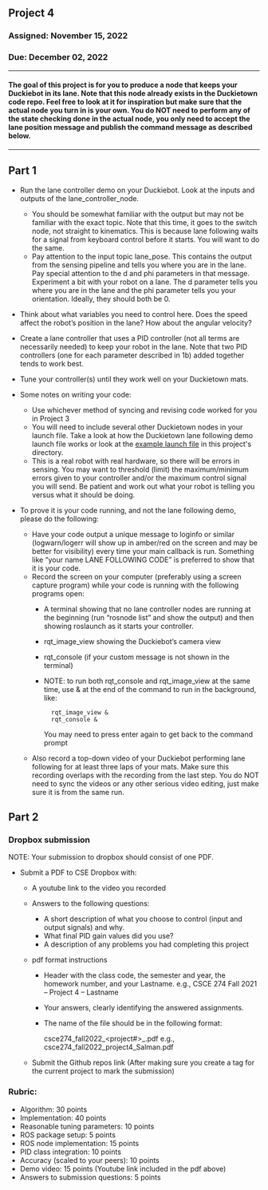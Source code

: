 ## Project 4 

### Assigned: November 15, 2022
### Due: December 02, 2022

--------

#### The goal of this project is for you to produce a node that keeps your Duckiebot in its lane. Note that this node already exists in the Duckietown code repo. Feel free to look at it for inspiration but make sure that the actual node you turn in is your own. You do NOT need to perform any of the state checking done in the actual node, you only need to accept the lane position message and publish the command message as described below.

--------

## Part 1

- Run the lane controller demo on your Duckiebot. Look at the inputs and outputs of the lane_controller_node. 
    - You should be somewhat familiar with the output but may not be familiar with the exact topic. Note that this time, it goes to the switch node, not straight to kinematics. This is because lane following waits for a signal from keyboard control before it starts. You will want to do the same.
    - Pay attention to the input topic lane_pose. This contains the output from the sensing pipeline and tells you where you are in the lane. Pay special attention to the d and phi parameters in that message. Experiment a bit with your robot on a lane. The d parameter tells you where you are in the lane and the phi parameter tells you your orientation. Ideally, they should both be 0.

- Think about what variables you need to control here. Does the speed affect the robot’s position in the lane? How about the angular velocity?

- Create a lane controller that uses a PID controller (not all terms are necessarily needed) to keep your robot in the lane. Note that two PID controllers (one for each parameter described in 1b) added together tends to work best.

- Tune your controller(s) until they work well on your Duckietown mats.

- Some notes on writing your code:
    - Use whichever method of syncing and revising code worked for you in Project 3
    - You will need to include several other Duckietown nodes in your launch file. Take a look at how the Duckietown lane following demo launch file works or look at the [example launch file](./example.launch) in this project's directory.
    - This is a real robot with real hardware, so there will be errors in sensing. You may want to threshold (limit) the maximum/minimum errors given to your controller and/or the maximum control signal you will send. Be patient and work out what your robot is telling you versus what it should be doing.

- To prove it is your code running, and not the lane following demo, please do the following:
    - Have your code output a unique message to loginfo or similar (logwarn/logerr will show up in amber/red on the screen and may be better for visibility) every time your main callback is run. Something like “your name LANE FOLLOWING CODE” is preferred to show that it is your code.
    - Record the screen on your computer (preferably using a screen capture program) while your code is running with the following programs open:
        - A terminal showing that no lane controller nodes are running at the beginning (run “rosnode list” and show the output) and then showing roslaunch as it starts your controller.
        - rqt_image_view showing the Duckiebot’s camera view
        - rqt_console (if your custom message is not shown in the terminal)
        - NOTE: to run both rqt_console and rqt_image_view at the same time, use & at the end of the command to run in the background, like:

                rqt_image_view &
                rqt_console &
            You may need to press enter again to get back to the command prompt
    - Also record a top-down video of your Duckiebot performing lane following for at least three laps of your mats. Make sure this recording overlaps with the recording from the last step. You do NOT need to sync the videos or any other serious video editing, just make sure it is from the same run.


## Part 2

### Dropbox submission

NOTE: Your submission to dropbox should consist of one PDF.

- Submit a PDF to CSE Dropbox with:

    * A youtube link to the video you recorded

    * Answers to the following questions:
        - A short description of what you choose to control (input and output signals) and why. 
        - What final PID gain values did you use?
        - A description of any problems you had completing this project


    * pdf format instructions
        * Header with the class code, the semester and year, the homework number, and your Lastname.
          e.g., CSCE 274 Fall 2021 – Project 4 – Lastname
          
        * Your answers, clearly identifying the answered assignments.

        * The name of the file should be in the following format:
        
            csce274_fall2022_<project#>_<lastname>.pdf
            e.g., csce274_fall2022_project4_Salman.pdf

   * Submit the Github repos link (After making sure you create a tag for the current project to mark the submission)


### Rubric:
- Algorithm: 30 points
- Implementation: 40 points
- Reasonable tuning parameters: 10 points
- ROS package setup: 5 points
- ROS node implementation: 15 points
- PID class integration: 10 points
- Accuracy (scaled to your peers): 10 points
- Demo video: 15 points (Youtube link included in the pdf above)
- Answers to submission questions: 5 points
